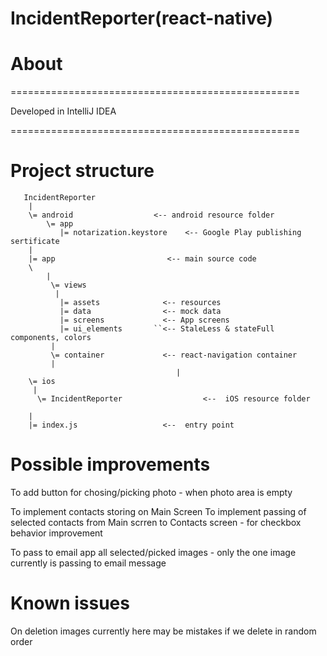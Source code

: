 # IncidentReporter(react-native)

# About

==================================================

Developed in IntelliJ IDEA 


==================================================



# Project structure

       IncidentReporter
        |
        \= android                  <-- android resource folder
            \= app 
               |= notarization.keystore    <-- Google Play publishing sertificate   
        |
        |= app                         <-- main source code
        \
            |
             \= views            
              |
               |= assets              <-- resources
               |= data                <-- mock data 
               |= screens             <-- App screens
               |= ui_elements       ``<-- StaleLess & stateFull components, colors
             |
             \= container             <-- react-navigation container
             |
                                         |
        \= ios                       
         |
          \= IncidentReporter                  <--  iOS resource folder
             
        |
        |= index.js                   <--  entry point
        
        
        

# Possible improvements

To add button for chosing/picking photo - when photo area is empty

To implement contacts storing on Main Screen
To implement passing of selected contacts from Main scrren to Contacts screen - for checkbox behavior improvement

To pass to email app all selected/picked images - only the one image currently is passing to email message

# Known issues 

On deletion images currently here may be mistakes if we delete in random order
               
        
       

